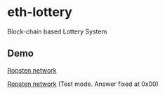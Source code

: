 # eth-lottery
Block-chain based Lottery System

## Demo
[Ropsten network](https://lottery.withpwn.com/)

[Ropsten network](https://lottery.withpwn.com/test) (Test mode. Answer fixed at 0x00)
